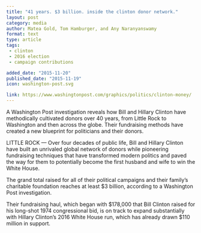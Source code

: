 ```yaml
---
title: "41 years. $3 billion. inside the clinton donor network."
layout: post
category: media
author: Matea Gold, Tom Hamburger, and Any Naranyanswamy
format: text
type: article
tags: 
 - clinton
 - 2016 election
 - campaign contributions

added_date: "2015-11-20"
published_date: "2015-11-19"
icon: washington-post.svg

link: https://www.washingtonpost.com/graphics/politics/clinton-money/
---
```


A Washington Post investigation reveals how Bill and Hillary Clinton have
methodically cultivated donors over 40 years, from Little Rock to Washington
and then across the globe. Their fundraising methods have created a new
blueprint for politicians and their donors.  

LITTLE ROCK — Over four decades of public life, Bill and Hillary Clinton have
built an unrivaled global network of donors while pioneering fundraising
techniques that have transformed modern politics and paved the way for them to
potentially become the first husband and wife to win the White House.  

The grand total raised for all of their political campaigns and their family’s
charitable foundation reaches at least $3 billion, according to a Washington
Post investigation.  

Their fundraising haul, which began with $178,000 that Bill Clinton raised for
his long-shot 1974 congressional bid, is on track to expand substantially with
Hillary Clinton’s 2016 White House run, which has already drawn $110 million in
support.  
